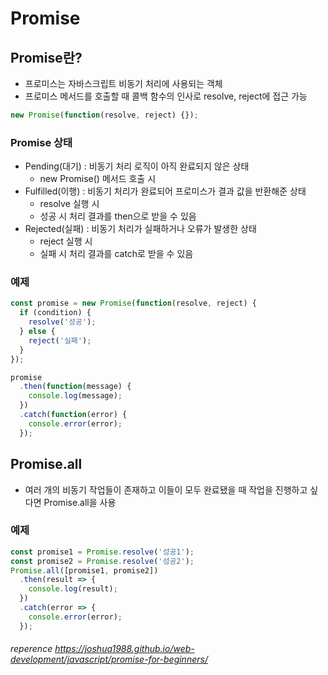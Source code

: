 # Promise

## Promise란?

- 프로미스는 자바스크립트 비동기 처리에 사용되는 객체
- 프로미스 메서드를 호출할 때 콜백 함수의 인사로 resolve, reject에 접근 가능

```javascript
new Promise(function(resolve, reject) {});
```

### Promise 상태

- Pending(대기) : 비동기 처리 로직이 아직 완료되지 않은 상태
  - new Promise() 메서드 호출 시
- Fulfilled(이행) : 비동기 처리가 완료되어 프로미스가 결과 값을 반환해준 상태
  - resolve 실행 시
  - 성공 시 처리 결과를 then으로 받을 수 있음
- Rejected(실패) : 비동기 처리가 실패하거나 오류가 발생한 상태
  - reject 실행 시
  - 실패 시 처리 결과를 catch로 받을 수 있음

### 예제

```javascript
const promise = new Promise(function(resolve, reject) {
  if (condition) {
    resolve('성공');
  } else {
    reject('실패');
  }
});

promise
  .then(function(message) {
    console.log(message);
  })
  .catch(function(error) {
    console.error(error);
  });
```

## Promise.all

- 여러 개의 비동기 작업들이 존재하고 이들이 모두 완료됐을 때 작업을 진행하고 싶다면 Promise.all을 사용

### 예제

```javascript
const promise1 = Promise.resolve('성공1');
const promise2 = Promise.resolve('성공2');
Promise.all([promise1, promise2])
  .then(result => {
    console.log(result);
  })
  .catch(error => {
    console.error(error);
  });
```

###### reperence https://joshua1988.github.io/web-development/javascript/promise-for-beginners/
